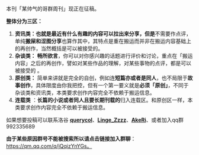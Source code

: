 本刊「某帅气的哥群周刊」现正在征稿。

**整体分为三区：**

1. **资讯类：也就是最近有什么有趣的内容可以拉出来分享，但是**不需要作点评，单纯**搬屎和涩图分享**也算作其中，其特点是重在搬运而并非在搬运内容基础上的再创作，当然概括是可以被接受的。
2. **杂谈类：** **畅所欲言**，你可以对你感兴趣的话题进行评价和讨论，重点在「搬运内容」之后的再创作，譬如对某些作品的理解，对某些事物的点评，都是可以被接受的 。
3. **原创类：** 简单来讲就是完全的自创，例如连**短篇亦或者是同人**，也不局限于**故事创作**，具体限度由你我把控，但有一个第一要义就是**必须「原创」**，不同于杂谈类和资讯类，本类要求创作内容完全不依赖于搬运信息。
4. **连载类** ：**长篇的小说或者同人且要长期刊载的**归入连载区。和原创区一样，本类要求创作内容完全不依赖于搬运信息。

如果想要投稿可以联系洛谷 [**querycol**](https://www.luogu.com.cn/user/478039)、[**Linge_Zzzz**](https://www.luogu.com.cn/user/586905)、[**AkeRi**](https://www.luogu.com.cn/user/529262)、或者加入qq群 992335689

**由于某些原因群号不能被搜索所以请点击链接加入群聊**：https://qm.qq.com/q/jQqizYnYGs。